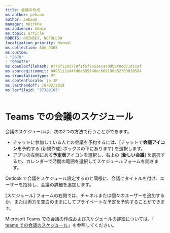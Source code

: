```yaml
---
title: 会議の作成
ms.author: pebaum
author: pebaum
manager: mnirkhe
ms.audience: Admin
ms.topic: article
ROBOTS: NOINDEX, NOFOLLOW
localization_priority: Normal
ms.collection: Adm_O365
ms.custom:
- "2678"
- "9000736"
ms.openlocfilehash: 0775f12d3778f1f6f7a53ec47ddb8f0cd71dc1af
ms.sourcegitcommit: 0495112ad4fd0e695140ec66d190e62f03030584
ms.translationtype: MT
ms.contentlocale: ja-JP
ms.lasthandoff: 10/02/2019
ms.locfileid: "37380103"
---
```

# <a name="schedule-a-meeting-in-teams"></a>Teams での会議のスケジュール

会議のスケジュールは、次の2つの方法で行うことができます。 

- チャットに参加している人との会議を予約するには、[チャットで**会議アイコンを**予約する (新規作成] ボックスの下にあります) を選択します。
- アプリの左側にある**予定表**アイコンを選択し、右上の [**新しい会議**] を選択するか、カレンダーで時間の範囲を選択してスケジュールフォームを開きます。

Outlook で会議をスケジュール設定するのと同様に、会議にタイトルを付け、ユーザーを招待し、会議の詳細を追加します。

[スケジュール] フォームの右側では、チャネルまたは個々のユーザーを追加するか、または両方を空白のままにしてプライベートな予定を予約することができます。

Microsoft Teams での会議の作成およびスケジュールの詳細については、「 [teams での会議のスケジュール](https://support.office.com/article/Schedule-a-meeting-in-Teams-943507a9-8583-4c58-b5d2-8ec8265e04e5)」を参照してください。